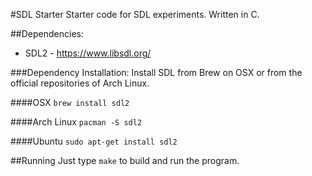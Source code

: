 #SDL Starter
Starter code for SDL experiments. Written in C.

##Dependencies:
- SDL2 - <https://www.libsdl.org/>

###Dependency Installation:
Install SDL from Brew on OSX or from the official repositories of Arch Linux.

####OSX 
`brew install sdl2`

####Arch Linux
`pacman -S sdl2`

####Ubuntu
`sudo apt-get install sdl2`

##Running
Just type `make` to build and run the program.
